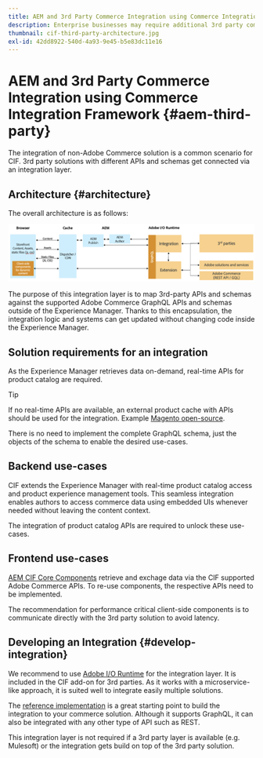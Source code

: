 ```yaml
---
title: AEM and 3rd Party Commerce Integration using Commerce Integration Framework
description: Enterprise businesses may require additional 3rd party commerce solutions to power their storefront. The Commerce Integration Framework (CIF) can be used in such integration scenarios to connect a 3rd party commerce solution to Adobe Experience Manager using I/O Runtime.
thumbnail: cif-third-party-architecture.jpg
exl-id: 42dd8922-540d-4a93-9e45-b5e83dc11e16
---
```

# AEM and 3rd Party Commerce Integration using Commerce Integration Framework {#aem-third-party}

The integration of non-Adobe Commerce solution is a common scenario for CIF. 3rd party solutions with different APIs and schemas get connected via an integration layer.

## Architecture {#architecture}

The overall architecture is as follows:

![AEM non-Magento/3rd Party Architecture Overview](../assets//AEM_nonMagento_Architecture.png)

The purpose of this integration layer is to map 3rd-party APIs and schemas against the supported Adobe Commerce GraphQL APIs and schemas outside of the Experience Manager. Thanks to this encapsulation, the integration logic and systems can get updated without changing code inside the Experience Manager.

## Solution requirements for an integration

As the Experience Manager retrieves data on-demand, real-time APIs for product catalog are required.

>[!TIP]
>
>If no real-time APIs are available, an external product cache with APIs should be used for the integration. Example [Magento open-source](https://magento.com/products/magento-open-source).

There is no need to implement the complete GraphQL schema, just the objects of the schema to enable the desired use-cases.

## Backend use-cases

CIF extends the Experience Manager with real-time product catalog access and product experience management tools. This seamless integration enables authors to access commerce data using embedded UIs whenever needed without leaving the content context.

The integration of product catalog APIs are required to unlock these use-cases.

## Frontend use-cases

[AEM CIF Core Components](https://github.com/adobe/aem-core-cif-components) retrieve and exchage data via the CIF supported Adobe Commerce APIs. To re-use components, the respective APIs need to be implemented.

The recommendation for performance critical client-side components is to communicate directly with the 3rd party solution to avoid latency.

## Developing an Integration {#develop-integration}

We recommend to use [Adobe I/O Runtime](https://www.adobe.io/apis/experienceplatform/runtime.html) for the integration layer. It is included in the CIF add-on for 3rd parties. As it works with a microservice-like approach, it is suited well to integrate easily multiple solutions.

The [reference implementation](https://github.com/adobe/commerce-cif-graphql-integration-reference) is a great starting point to build the integration to your commerce solution. Although it supports GraphQL, it can also be integrated with any other type of API such as REST.

This integration layer is not required if a 3rd party layer is available (e.g. Mulesoft) or the integration gets build on top of the 3rd party solution.
